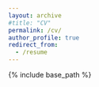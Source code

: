 ```yaml
---
layout: archive
#title: "CV"
permalink: /cv/
author_profile: true
redirect_from:
  - /resume
---
```


{% include base_path %}

<a href="/kataliachen/files/cv.pdf" target="_blank" class="cv-link">
</a>

